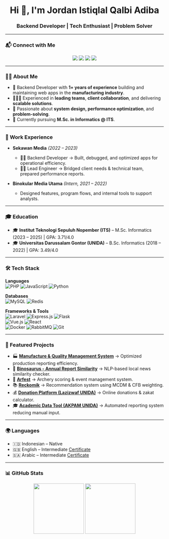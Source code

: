 <h1 align="center">Hi 👋, I'm Jordan Istiqlal Qalbi Adiba</h1>
<h3 align="center">Backend Developer | Tech Enthusiast | Problem Solver</h3>

---

### 📬 Connect with Me
<p align="center">
  <a href="mailto:jordanistiqlal@gmail.com"><img src="https://img.shields.io/badge/Email-D14836?style=for-the-badge&logo=gmail&logoColor=white"/></a>
  <a href="https://www.linkedin.com/in/jordan-istiqlal-qalbi-adiba-85465b1b0/"><img src="https://img.shields.io/badge/LinkedIn-0A66C2?style=for-the-badge&logo=linkedin&logoColor=white"/></a>
  <a href="https://github.com/Jordan-18"><img src="https://img.shields.io/badge/Github-171515?style=for-the-badge&logo=github&logoColor=white"/></a>
  <a href="https://jordan-18.github.io/portofolio"><img src="https://img.shields.io/badge/Portfolio-FF7139?style=for-the-badge&logo=firefox&logoColor=white"/></a>
</p>

---

### 👨‍💻 About Me  
- 🚀 Backend Developer with **1+ years of experience** building and maintaining web apps in the **manufacturing industry**.  
- 🧑‍🤝‍🧑 Experienced in **leading teams**, **client collaboration**, and delivering **scalable solutions**.  
- 🎯 Passionate about **system design, performance optimization**, and **problem-solving**.  
- 🌱 Currently pursuing **M.Sc. in Informatics @ ITS**.  

---

### 💼 Work Experience
- **Sekawan Media** *(2022 – 2023)*  
  - 🧑‍💻 Backend Developer → Built, debugged, and optimized apps for operational efficiency.  
  - 🧑‍💼 Lead Engineer → Bridged client needs & technical team, prepared performance reports.  

- **Binokular Media Utama** *(Intern, 2021 – 2022)*  
  - Designed features, program flows, and internal tools to support analysts.  

---

### 🎓 Education  
- 🎓 **Institut Teknologi Sepuluh Nopember (ITS)** – M.Sc. Informatics (2023 – 2025) | GPA: 3.71/4.0  
- 🎓 **Universitas Darussalam Gontor (UNIDA)** – B.Sc. Informatics (2018 – 2022) | GPA: 3.49/4.0  

---

### 🛠️ Tech Stack
**Languages**  
![PHP](https://img.shields.io/badge/PHP-777BB4?style=flat&logo=php&logoColor=white) 
![JavaScript](https://img.shields.io/badge/JavaScript-323330?style=flat&logo=javascript&logoColor=F7DF1E) 
![Python](https://img.shields.io/badge/Python-14354C?style=flat&logo=python&logoColor=white)

**Databases**  
![MySQL](https://img.shields.io/badge/MySQL-005C84?style=flat&logo=mysql&logoColor=white) 
![Redis](https://img.shields.io/badge/Redis-D92D2A?style=flat&logo=redis&logoColor=white)

**Frameworks & Tools**  
![Laravel](https://img.shields.io/badge/Laravel-FF2D20?style=flat&logo=laravel&logoColor=white) 
![Express.js](https://img.shields.io/badge/Express.js-404D59?style=flat) 
![Flask](https://img.shields.io/badge/Flask-000000?style=flat&logo=flask&logoColor=white)  
![Vue.js](https://img.shields.io/badge/Vue.js-35495E?style=flat&logo=vue.js&logoColor=4FC08D) 
![React](https://img.shields.io/badge/React-20232A?style=flat&logo=react&logoColor=61DAFB)  
![Docker](https://img.shields.io/badge/Docker-2496ED?style=flat&logo=docker&logoColor=white) 
![RabbitMQ](https://img.shields.io/badge/RabbitMQ-FF6600?style=flat&logo=rabbitmq&logoColor=white) 
![Git](https://img.shields.io/badge/Git-F05032?style=flat&logo=git&logoColor=white)  

---

### 🚀 Featured Projects
- 🏭 [**Manufacture & Quality Management System**]() → Optimized production reporting efficiency.  
- 📰 [**Binosaurus - Annual Report Similarity**](https://github.com/Jordan-18/Magang-Binocular-2021) → NLP-based local news similarity checker.  
- 🏹 [**Arfest**](https://github.com/Jordan-18/frontend.arfest) → Archery scoring & event management system.  
- 📚 [**Reckomik**](https://github.com/Jordan-18/reckomik.be) → Recommendation system using MCDM & CFB weighting.  
- 💰 [**Donation Platform (Lazizwaf UNIDA)**]() → Online donations & zakat calculator.  
- 🎓 [**Academic Data Tool (AKPAM UNIDA)**]() → Automated reporting system reducing manual input.  

---

### 🌍 Languages
- 🇮🇩 Indonesian – Native  
- 🇬🇧 English – Intermediate [Certificate](https://drive.google.com/file/d/1pL4abvzlgkEM6GHsx9ANHlAxCI0nQ5E1/view)  
- 🇸🇦 Arabic – Intermediate [Certificate](https://jordan-18.github.io/portofolio.old/assets/data/Sertifikat%20Bahasa%20Arab.pdf)  

---

### 📊 GitHub Stats
<p align="center">
  <img height="160px" src="https://github-readme-stats.vercel.app/api?username=Jordan-18&show_icons=true&theme=radical"/>
  <img height="160px" src="https://github-readme-stats.vercel.app/api/top-langs/?username=Jordan-18&layout=compact&theme=radical"/>
</p>
